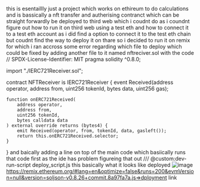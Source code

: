 this is esentaillly just a project which works on ethireum to do calculations and is bassically a nft transfer and autherising contranct which can be straight forwardly be deployed to third web which i coudnt do as i coundnt figure out how to run it on third web using a test eth and how to connect it to a test eth account as i did find a option to connect it to the test eth chain but coudnt find the way to deploy it on thare so i decided to run it on remix  for which i ran accross some error regarding which file to deploy which could be fixed by adding another file to it named nftreciver.sol with the code
// SPDX-License-Identifier: MIT
pragma solidity ^0.8.0;

import "./IERC721Receiver.sol";

contract NFTReceiver is IERC721Receiver {
    event Received(address operator, address from, uint256 tokenId, bytes data, uint256 gas);

    function onERC721Received(
        address operator,
        address from,
        uint256 tokenId,
        bytes calldata data
    ) external override returns (bytes4) {
        emit Received(operator, from, tokenId, data, gasleft());
        return this.onERC721Received.selector;
    }
}
and baically adding a line on top of the main code which basiically runs that code first as the ide has problem figureing that out
/// @custom:dev-run-script deploy_script.js
this basically what it looks like deployed
![image](https://github.com/user-attachments/assets/020a666b-e2c9-40b1-a9e7-f88c6278cfae)
https://remix.ethereum.org/#lang=en&optimize=false&runs=200&evmVersion=null&version=soljson-v0.8.26+commit.8a97fa7a.js=>dployment link
